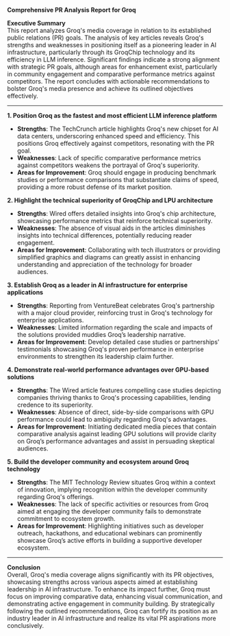 **Comprehensive PR Analysis Report for Groq**  

**Executive Summary**  
This report analyzes Groq's media coverage in relation to its established public relations (PR) goals. The analysis of key articles reveals Groq's strengths and weaknesses in positioning itself as a pioneering leader in AI infrastructure, particularly through its GroqChip technology and its efficiency in LLM inference. Significant findings indicate a strong alignment with strategic PR goals, although areas for enhancement exist, particularly in community engagement and comparative performance metrics against competitors. The report concludes with actionable recommendations to bolster Groq's media presence and achieve its outlined objectives effectively.

---

**1. Position Groq as the fastest and most efficient LLM inference platform**  
- **Strengths**: The TechCrunch article highlights Groq's new chipset for AI data centers, underscoring enhanced speed and efficiency. This positions Groq effectively against competitors, resonating with the PR goal.
- **Weaknesses**: Lack of specific comparative performance metrics against competitors weakens the portrayal of Groq's superiority.
- **Areas for Improvement**: Groq should engage in producing benchmark studies or performance comparisons that substantiate claims of speed, providing a more robust defense of its market position.

**2. Highlight the technical superiority of GroqChip and LPU architecture**  
- **Strengths**: Wired offers detailed insights into Groq's chip architecture, showcasing performance metrics that reinforce technical superiority.  
- **Weaknesses**: The absence of visual aids in the articles diminishes insights into technical differences, potentially reducing reader engagement.  
- **Areas for Improvement**: Collaborating with tech illustrators or providing simplified graphics and diagrams can greatly assist in enhancing understanding and appreciation of the technology for broader audiences.

**3. Establish Groq as a leader in AI infrastructure for enterprise applications**  
- **Strengths**: Reporting from VentureBeat celebrates Groq's partnership with a major cloud provider, reinforcing trust in Groq's technology for enterprise applications.  
- **Weaknesses**: Limited information regarding the scale and impacts of the solutions provided muddies Groq’s leadership narrative.  
- **Areas for Improvement**: Develop detailed case studies or partnerships' testimonials showcasing Groq's proven performance in enterprise environments to strengthen its leadership claim further.

**4. Demonstrate real-world performance advantages over GPU-based solutions**  
- **Strengths**: The Wired article features compelling case studies depicting companies thriving thanks to Groq's processing capabilities, lending credence to its superiority.  
- **Weaknesses**: Absence of direct, side-by-side comparisons with GPU performance could lead to ambiguity regarding Groq's advantages.  
- **Areas for Improvement**: Initiating dedicated media pieces that contain comparative analysis against leading GPU solutions will provide clarity on Groq’s performance advantages and assist in persuading skeptical audiences.

**5. Build the developer community and ecosystem around Groq technology**  
- **Strengths**: The MIT Technology Review situates Groq within a context of innovation, implying recognition within the developer community regarding Groq's offerings.  
- **Weaknesses**: The lack of specific activities or resources from Groq aimed at engaging the developer community fails to demonstrate commitment to ecosystem growth.  
- **Areas for Improvement**: Highlighting initiatives such as developer outreach, hackathons, and educational webinars can prominently showcase Groq’s active efforts in building a supportive developer ecosystem.

---

**Conclusion**  
Overall, Groq's media coverage aligns significantly with its PR objectives, showcasing strengths across various aspects aimed at establishing leadership in AI infrastructure. To enhance its impact further, Groq must focus on improving comparative data, enhancing visual communication, and demonstrating active engagement in community building. By strategically following the outlined recommendations, Groq can fortify its position as an industry leader in AI infrastructure and realize its vital PR aspirations more conclusively.